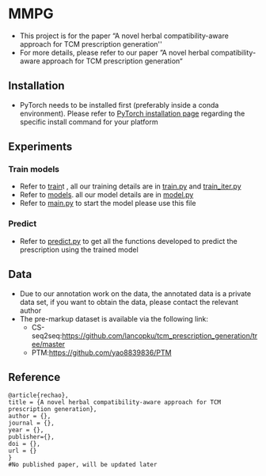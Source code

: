 # MMPG

- This project is for the paper “A novel herbal compatibility-aware approach for TCM prescription generation'' 
- For more details, please refer to our paper ”A novel herbal compatibility-aware approach for TCM prescription generation“

## Installation

- PyTorch needs to be installed first (preferably inside a conda environment). Please refer to [PyTorch installation page](https://pytorch.org/get-started/locally/#start-locally) regarding the specific install command for your platform

## Experiments

### Train models

- Refer to [train](https://github.com/lori-super/prescription-generation/tree/main/train)t , all our training details are in [train.py](https://github.com/lori-super/prescription-generation/blob/main/train/train.py) and [train_iter.py](https://github.com/lori-super/prescription-generation/blob/main/train/train_iter.py)
- Refer to [models](https://github.com/lori-super/prescription-generation/tree/main/models). all our model details are in [model.py](https://github.com/lori-super/prescription-generation/blob/main/models/model.py)
- Refer to [main.py](https://github.com/lori-super/prescription-generation/blob/main/main.py) to start the model please use this file

### Predict

- Refer to [predict.py](https://github.com/lori-super/prescription-generation/blob/main/predict.py) to get all the functions developed to predict the prescription using the trained model

## Data

- Due to our annotation work on the data, the annotated data is a private data set, if you want to obtain the data, please contact the relevant author
- The pre-markup dataset is available via the following link:
  - CS-seq2seq:https://github.com/lancopku/tcm_prescription_generation/tree/master
  - PTM:https://github.com/yao8839836/PTM

## Reference

```
@article{rechao},
title = {A novel herbal compatibility-aware approach for TCM prescription generation},
author = {},
journal = {},
year = {},
publisher={},
doi = {},
url = {}
}
#No published paper, will be updated later
```

